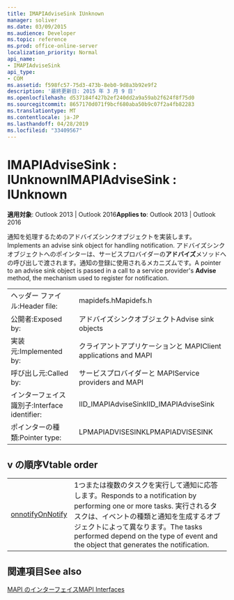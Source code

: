 ```yaml
---
title: IMAPIAdviseSink IUnknown
manager: soliver
ms.date: 03/09/2015
ms.audience: Developer
ms.topic: reference
ms.prod: office-online-server
localization_priority: Normal
api_name:
- IMAPIAdviseSink
api_type:
- COM
ms.assetid: f598fc57-75d3-473b-8eb0-9d8a3b92e9f2
description: '最終更新日: 2015 年 3 月 9 日'
ms.openlocfilehash: d537184f427b2ef240dd2a9a59ab2f624f8f75d0
ms.sourcegitcommit: 8657170d071f9bcf680aba50b9c07f2a4fb82283
ms.translationtype: MT
ms.contentlocale: ja-JP
ms.lasthandoff: 04/28/2019
ms.locfileid: "33409567"
---
```

# <a name="imapiadvisesink--iunknown"></a><span data-ttu-id="4d803-103">IMAPIAdviseSink : IUnknown</span><span class="sxs-lookup"><span data-stu-id="4d803-103">IMAPIAdviseSink : IUnknown</span></span>

  
  
<span data-ttu-id="4d803-104">**適用対象**: Outlook 2013 | Outlook 2016</span><span class="sxs-lookup"><span data-stu-id="4d803-104">**Applies to**: Outlook 2013 | Outlook 2016</span></span> 
  
<span data-ttu-id="4d803-105">通知を処理するためのアドバイズシンクオブジェクトを実装します。</span><span class="sxs-lookup"><span data-stu-id="4d803-105">Implements an advise sink object for handling notification.</span></span> <span data-ttu-id="4d803-106">アドバイズシンクオブジェクトへのポインターは、サービスプロバイダーの**アドバイズ**メソッドへの呼び出しで渡されます。通知の登録に使用されるメカニズムです。</span><span class="sxs-lookup"><span data-stu-id="4d803-106">A pointer to an advise sink object is passed in a call to a service provider's **Advise** method, the mechanism used to register for notification.</span></span> 
  
|||
|:-----|:-----|
|<span data-ttu-id="4d803-107">ヘッダー ファイル:</span><span class="sxs-lookup"><span data-stu-id="4d803-107">Header file:</span></span>  <br/> |<span data-ttu-id="4d803-108">mapidefs.h</span><span class="sxs-lookup"><span data-stu-id="4d803-108">Mapidefs.h</span></span>  <br/> |
|<span data-ttu-id="4d803-109">公開者:</span><span class="sxs-lookup"><span data-stu-id="4d803-109">Exposed by:</span></span>  <br/> |<span data-ttu-id="4d803-110">アドバイズシンクオブジェクト</span><span class="sxs-lookup"><span data-stu-id="4d803-110">Advise sink objects</span></span>  <br/> |
|<span data-ttu-id="4d803-111">実装元:</span><span class="sxs-lookup"><span data-stu-id="4d803-111">Implemented by:</span></span>  <br/> |<span data-ttu-id="4d803-112">クライアントアプリケーションと MAPI</span><span class="sxs-lookup"><span data-stu-id="4d803-112">Client applications and MAPI</span></span>  <br/> |
|<span data-ttu-id="4d803-113">呼び出し元:</span><span class="sxs-lookup"><span data-stu-id="4d803-113">Called by:</span></span>  <br/> |<span data-ttu-id="4d803-114">サービスプロバイダーと MAPI</span><span class="sxs-lookup"><span data-stu-id="4d803-114">Service providers and MAPI</span></span>  <br/> |
|<span data-ttu-id="4d803-115">インターフェイス識別子:</span><span class="sxs-lookup"><span data-stu-id="4d803-115">Interface identifier:</span></span>  <br/> |<span data-ttu-id="4d803-116">IID_IMAPIAdviseSink</span><span class="sxs-lookup"><span data-stu-id="4d803-116">IID_IMAPIAdviseSink</span></span>  <br/> |
|<span data-ttu-id="4d803-117">ポインターの種類:</span><span class="sxs-lookup"><span data-stu-id="4d803-117">Pointer type:</span></span>  <br/> |<span data-ttu-id="4d803-118">LPMAPIADVISESINK</span><span class="sxs-lookup"><span data-stu-id="4d803-118">LPMAPIADVISESINK</span></span>  <br/> |
   
## <a name="vtable-order"></a><span data-ttu-id="4d803-119">v の順序</span><span class="sxs-lookup"><span data-stu-id="4d803-119">Vtable order</span></span>

|||
|:-----|:-----|
|[<span data-ttu-id="4d803-120">onnotify</span><span class="sxs-lookup"><span data-stu-id="4d803-120">OnNotify</span></span>](imapiadvisesink-onnotify.md) <br/> |<span data-ttu-id="4d803-121">1つまたは複数のタスクを実行して通知に応答します。</span><span class="sxs-lookup"><span data-stu-id="4d803-121">Responds to a notification by performing one or more tasks.</span></span> <span data-ttu-id="4d803-122">実行されるタスクは、イベントの種類と通知を生成するオブジェクトによって異なります。</span><span class="sxs-lookup"><span data-stu-id="4d803-122">The tasks performed depend on the type of event and the object that generates the notification.</span></span>  <br/> |
   
## <a name="see-also"></a><span data-ttu-id="4d803-123">関連項目</span><span class="sxs-lookup"><span data-stu-id="4d803-123">See also</span></span>



[<span data-ttu-id="4d803-124">MAPI のインターフェイス</span><span class="sxs-lookup"><span data-stu-id="4d803-124">MAPI Interfaces</span></span>](mapi-interfaces.md)


